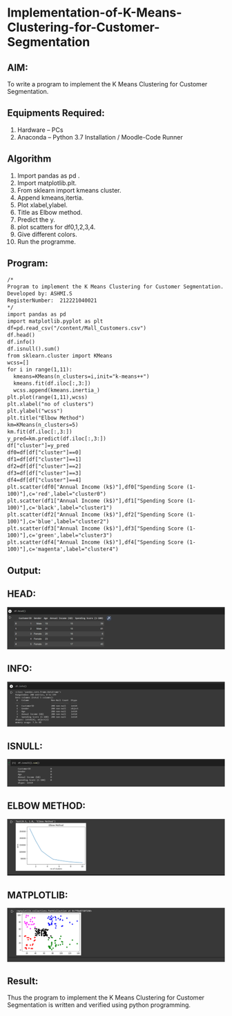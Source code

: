 # Implementation-of-K-Means-Clustering-for-Customer-Segmentation

## AIM:
To write a program to implement the K Means Clustering for Customer Segmentation.

## Equipments Required:
1. Hardware – PCs
2. Anaconda – Python 3.7 Installation / Moodle-Code Runner

## Algorithm
1. Import pandas as pd .
2. Import matplotlib.plt.
3. From sklearn import kmeans cluster.
4. Append kmeans,itertia.
5. Plot xlabel,ylabel.
6. Title as Elbow method.
7. Predict the y.
8. plot scatters for df0,1,2,3,4.
9. Give different colors.
10. Run the programme.
## Program:
```
/*
Program to implement the K Means Clustering for Customer Segmentation.
Developed by: ASHMI.S 
RegisterNumber:  212221040021
*/
import pandas as pd
import matplotlib.pyplot as plt
df=pd.read_csv("/content/Mall_Customers.csv")
df.head()
df.info()
df.isnull().sum()
from sklearn.cluster import KMeans
wcss=[]
for i in range(1,11):
  kmeans=KMeans(n_clusters=i,init="k-means++")
  kmeans.fit(df.iloc[:,3:])
  wcss.append(kmeans.inertia_)
plt.plot(range(1,11),wcss)
plt.xlabel("no of clusters")
plt.ylabel("wcss")
plt.title("Elbow Method")
km=KMeans(n_clusters=5)
km.fit(df.iloc[:,3:])
y_pred=km.predict(df.iloc[:,3:])
df["cluster"]=y_pred
df0=df[df["cluster"]==0]
df1=df[df["cluster"]==1]
df2=df[df["cluster"]==2]
df3=df[df["cluster"]==3]
df4=df[df["cluster"]==4]
plt.scatter(df0["Annual Income (k$)"],df0["Spending Score (1-100)"],c='red',label="cluster0")
plt.scatter(df1["Annual Income (k$)"],df1["Spending Score (1-100)"],c='black',label="cluster1")
plt.scatter(df2["Annual Income (k$)"],df2["Spending Score (1-100)"],c='blue',label="cluster2")
plt.scatter(df3["Annual Income (k$)"],df3["Spending Score (1-100)"],c='green',label="cluster3")
plt.scatter(df4["Annual Income (k$)"],df4["Spending Score (1-100)"],c='magenta',label="cluster4")
```

## Output:
## HEAD:
![GITHUB LOGO](K1.png)
## INFO:
![GITHUB LOGO](K2.png)
## ISNULL:
![GITHUB LOGO](K3.png)
## ELBOW METHOD:
![GITHUB LOGO](K4.png)
## MATPLOTLIB:
![GITHUB LOGO](K5.png)




## Result:
Thus the program to implement the K Means Clustering for Customer Segmentation is written and verified using python programming.
